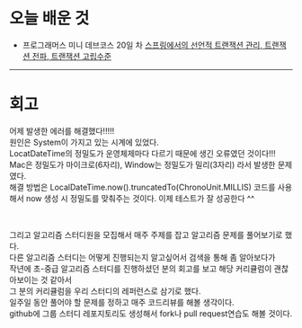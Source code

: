 # 오늘 배운 것


- 프로그래머스 미니 데브코스 20일 차 [스프링에서의 선언적 트랜잭션 관리, 트랜잭션 전파, 트랜잭션 고립수준 ](https://github.com/suran-kim/cnu_backend_TIL/blob/9d8185af138cd8f92ff4b152dddb86865ff58f9a/Study/Spring/%5BSpring%20Boot%5D%20AOP%20(%EA%B4%80%EC%A0%90%20%EC%A7%80%ED%96%A5%20%ED%94%84%EB%A1%9C%EA%B7%B8%EB%9E%98%EB%B0%8D),%20Spring%20Transaction%20%EA%B4%80%EB%A6%AC.md)


---

# 회고

어제 발생한 에러를 해결했다!!!!!<br/>
원인은 System이 가지고 있는 시계에 있었다. <br/>
LocatDateTime의 정밀도가 운영체제마다 다르기 때문에 생긴 오류였던 것이다!!! <br/>
Mac은 정밀도가 마이크로(6자리), Window는 정밀도가 밀리(3자리) 라서 발생한 문제였다. <br/>
해결 방법은 LocalDateTime.now().truncatedTo(ChronoUnit.MILLIS) 코드를 사용해서
now 생성 시 정밀도를 맞춰주는 것이다. 이제 테스트가 잘 성공한다 ^^ <br/>

<br/>

그리고 알고리즘 스터디원을 모집해서 매주 주제를 잡고 알고리즘 문제를 풀어보기로 했다.<br/>
다른 알고리즘 스터디는 어떻게 진행되는지 알고싶어서 검색을 통해 좀 알아보다가 <br/>
 작년에 초-중급 알고리즘 스터디를 진행하셨던 분의 회고를 보고 해당 커리큘럼이 괜찮아보이는 것 같아서 <br/>
그 분의 커리큘럼을 우리 스터디의 레퍼런스로 삼기로 했다.<br/>
일주일 동안 풀어야 할 문제를 정하고 매주 코드리뷰를 해볼 생각이다. <br/>
github에 그룹 스터디 레포지토리도 생성해서 fork나 pull request연습도 해볼 것이다.

